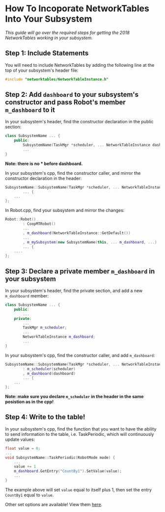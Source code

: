 # How To Incoporate NetworkTables Into Your Subsystem
*This guide will go over the required steps for getting the 2018 NetworkTables working in your subsystem.*

## Step 1: Include Statements
You will need to include NetworkTables by adding the following line at the top of your subsystem's header file:
```cpp
#include "networktables/NetworkTableInstance.h"
```

## Step 2: Add `dashboard` to your subsystem's constructor and pass Robot's member `m_dashboard` to it
In your subsystem's header, find the constructor declaration in the public section:
```cpp
class SubsystemName ... {
    public:
        SubsystemName(TaskMgr *scheduler, ... NetworkTableInstance dashboard, ...);
        ...
}
```
**Note: there is no * before dashboard.**

In your subsystem's cpp, find the constructor caller, and mirror the constructor declaration in the header:
```cpp
SubsystemName::SubsystemName(TaskMgr *scheduler, ... NetworkTableInstance dashboard, ...)
        ... {
    ...
};
```

In Robot.cpp, find your subsystem and mirror the changes:
```cpp
Robot::Robot()
        : CoopMTRobot()
        ...
        , m_dashboard(NetworkTableInstance::GetDefault())
        ...
        , m_mySubsystem(new SubsystemName(this, ... m_dashboard, ...)
        ... {
    ....
};
```

## Step 3: Declare a private member `m_dashboard` in your subsystem
In your subsystem's header, find the private section, and add a new `m_dashboard` member:
```cpp
class SubsystemName ... {
    public:
        ...
    private:
        ...
        TaskMgr m_scheduler;
        ...
        NetworkTableInstance m_dashboard;
        ...
}
```

In your subsystem's cpp, find the constructor caller, and add `m_dashboard`:
```cpp
SubsystemName::SubsystemName(TaskMgr *scheduler, ... NetworkTableInstance dashboard, ...)
        : m_scheduler(scheduler)
        , m_dashboard(dashboard)
        ... {
    ...
};
```
**Note: make sure you declare `m_scheduler` in the header in the same posistion as in the cpp!**

## Step 4: Write to the table!
In your subsystem's cpp, find the function that you want to have the ability to send information to the table, i.e. TaskPeriodic, which will continuously update values:
```cpp
float value = 0;
...
void SubsystemName::TaskPeriodic(RobotMode mode) {
    ...
    value += 1
    m_dashboard.GetEntry("CountBy1").SetValue(value);
    ...
}
```
The example above will set `value` equal to itself plus 1, then set the entry `CountBy1` equal to `value`.

Other set options are available! View them [here](http://first.wpi.edu/FRC/roborio/release/docs/cpp/classnt_1_1NetworkTableEntry.html).
